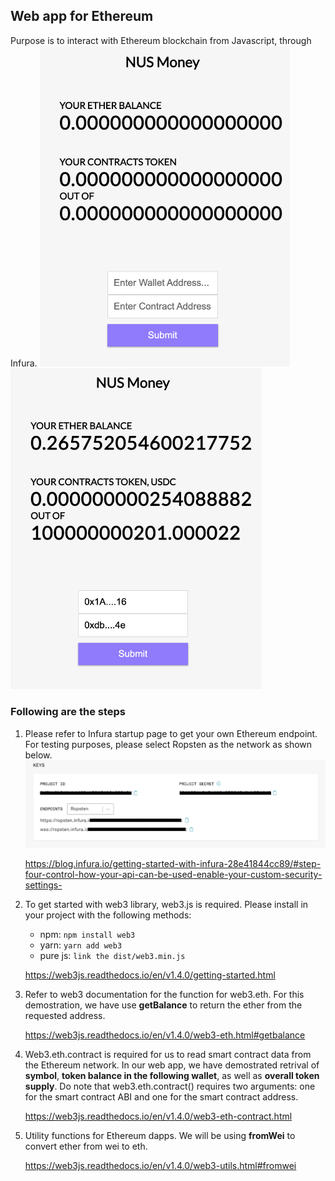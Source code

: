 ## Web app for Ethereum ##
Purpose is to interact with Ethereum blockchain from Javascript, through Infura.
<img src="images/frontend1.png" width="400px">    <img src="images/frontend2.png" width="402px">
 
 
### Following are the steps ###
1. Please refer to Infura startup page to get your own Ethereum endpoint.
    For testing purposes, please select Ropsten as the network as shown below.
    <img src="images/infura.png" width="900px">
    
    https://blog.infura.io/getting-started-with-infura-28e41844cc89/#step-four-control-how-your-api-can-be-used-enable-your-custom-security-settings- 

2. To get started with web3 library, web3.js is required. Please install in your project with the following methods:
    - npm: `npm install web3`
    - yarn: `yarn add web3`
    - pure js: `link the dist/web3.min.js`
    
    https://web3js.readthedocs.io/en/v1.4.0/getting-started.html

3. Refer to web3 documentation for the function for web3.eth. For this demostration, we have use **getBalance** to return the ether from the requested address.
    
    https://web3js.readthedocs.io/en/v1.4.0/web3-eth.html#getbalance
    
4. Web3.eth.contract is required for us to read smart contract data from the Ethereum network. In our web app, we have demostrated retrival of **symbol**, **token balance in the following wallet**, as well as **overall token supply**. Do note that web3.eth.contract() requires two arguments: one for the smart contract ABI and one for the smart contract address.

   https://web3js.readthedocs.io/en/v1.4.0/web3-eth-contract.html

5. Utility functions for Ethereum dapps. We will be using **fromWei** to convert ether from wei to eth.
    
    https://web3js.readthedocs.io/en/v1.4.0/web3-utils.html#fromwei
